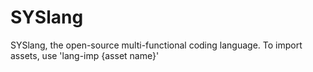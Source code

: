 # SYSlang
SYSlang, the open-source multi-functional coding language.
To import assets, use 'lang-imp {asset name}'
